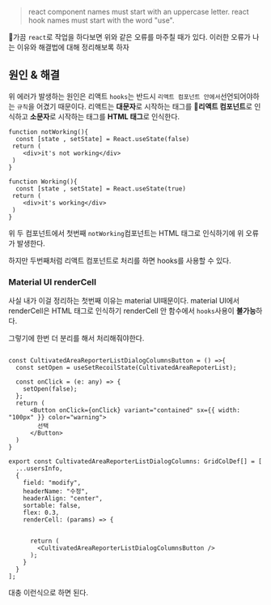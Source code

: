 >react component names must start with an uppercase letter. react hook names must start with the word "use".가끔 `react`로 작업을 하다보면 위와 같은 오류를 마주칠 때가 있다. 이러한 오류가 나는 이유와 해결법에 대해 정리해보록 하자## 원인 & 해결위 에러가 발생하는 원인은 리액트 `hooks`는  반드시 `리액트 컴포넌트 안에서`선언되어야하는 `규칙`을 어겼기 때문이다. 리액트는 **대문자**로 시작하는 태그를 **리액트 컴포넌트**로 인식하고 **소문자**로 시작하는 태그를 **HTML 태그**로 인식한다.```tsxfunction notWorking(){  const [state , setState] = React.useState(false) return ( 	<div>it's not working</div> )}function Working(){  const [state , setState] = React.useState(true) return ( 	<div>it's working</div> )}```위 두 컴포넌트에서 첫번째 `notWorking`컴포넌트는 HTML 태그로 인식하기에 위 오류가 발생한다.하지만 두번째처럼 리액트 컴포넌트로 처리를 하면 hooks를 사용할 수 있다.### Material UI renderCell사실 내가 이걸 정리하는 첫번째 이유는 material UI때문이다. material UI에서 renderCell은 HTML 태그로 인식하기 renderCell 안 함수에서 `hooks`사용이 **불가능**하다.그렇기에 한번 더 분리를 해서 처리해줘야한다.```tsxconst CultivatedAreaReporterListDialogColumnsButton = () =>{  const setOpen = useSetRecoilState(CultivatedAreaRepoterList);  const onClick = (e: any) => {    setOpen(false);  };  return (      <Button onClick={onClick} variant="contained" sx={{ width: "100px" }} color="warning">        선택      </Button>  )}export const CultivatedAreaReporterListDialogColumns: GridColDef[] = [  ...usersInfo,  {    field: "modify",    headerName: "수정",    headerAlign: "center",    sortable: false,    flex: 0.3,    renderCell: (params) => {      return (        <CultivatedAreaReporterListDialogColumnsButton />      );    }  }];```대충 이런식으로 하면 된다.